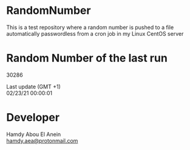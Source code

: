 # RandomNumber    
This is a test repository where a random number is pushed to a file automatically passwordless from a cron job in my Linux CentOS server    
# Random Number of the last run   
30286
      
Last update (GMT +1)    
02/23/21 00:00:01
# Developer    
Hamdy Abou El Anein   
hamdy.aea@protonmail.com
